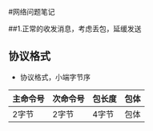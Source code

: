 #网络问题笔记

##1.正常的收发消息，考虑丢包，延缓发送

## 协议格式

- 协议格式，小端字节序

主命令号 | 次命令号 | 包长度 | 包体
--------| --------| -------- | ----
2字节   |  2字节  | 4字节  | 包体